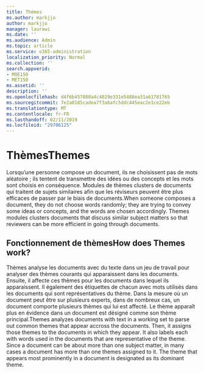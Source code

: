 ```yaml
---
title: Thèmes
ms.author: markjjo
author: markjjo
manager: laurawi
ms.date: ''
ms.audience: Admin
ms.topic: article
ms.service: o365-administration
localization_priority: Normal
ms.collection: ''
search.appverid:
- MOE150
- MET150
ms.assetid: ''
description: ''
ms.openlocfilehash: d4f6b457880a4c4029e331e5488ea31a61781765
ms.sourcegitcommit: 7e2a0185cadea7f3a6afc5ddc445eac2e1ce22eb
ms.translationtype: MT
ms.contentlocale: fr-FR
ms.lasthandoff: 02/11/2019
ms.locfileid: "29706125"
---
```

# <a name="themes"></a><span data-ttu-id="7e365-102">Thèmes</span><span class="sxs-lookup"><span data-stu-id="7e365-102">Themes</span></span>

<span data-ttu-id="7e365-p101">Lorsqu’une personne compose un document, ils ne choisissent pas de mots aléatoire ; ils tentent de transmettre des idées ou des concepts et les mots sont choisis en conséquence. Modules de thèmes clusters de documents qui traitent de sujets similaires afin que les réviseurs peuvent être plus efficaces de passer par le biais de documents.</span><span class="sxs-lookup"><span data-stu-id="7e365-p101">When someone composes a document, they do not choose words randomly; they are trying to convey some ideas or concepts, and the words are chosen accordingly. Themes modules clusters documents that discuss similar subject matters so that reviewers can be more efficient in going through documents.</span></span>

## <a name="how-does-themes-work"></a><span data-ttu-id="7e365-105">Fonctionnement de thèmes</span><span class="sxs-lookup"><span data-stu-id="7e365-105">How does Themes work?</span></span>
<span data-ttu-id="7e365-p102">Thèmes analyse les documents avec du texte dans un jeu de travail pour analyser des thèmes courants qui apparaissent dans les documents. Ensuite, il affecte ces thèmes pour les documents dans lequel ils apparaissent. Il également des étiquettes de chacun avec mots utilisés dans les documents qui sont représentatives du thème. Dans la mesure où un document peut être sur plusieurs experts, dans de nombreux cas, un document comporte plusieurs thèmes qui lui est affecté. Le thème apparaît plus en évidence dans un document est désigné comme son thème principal.</span><span class="sxs-lookup"><span data-stu-id="7e365-p102">Themes analyzes documents with text in a working set to parse out common themes that appear accross the documents. Then, it assigns those themes to the documents in which they appear. It also labels each with words used in the documents that are representative of the theme. Since a document can be about more than one subject matter, in many cases a document has more than one themes assigned to it. The theme that appears most prominently in a document is designated as its dominant theme.</span></span>